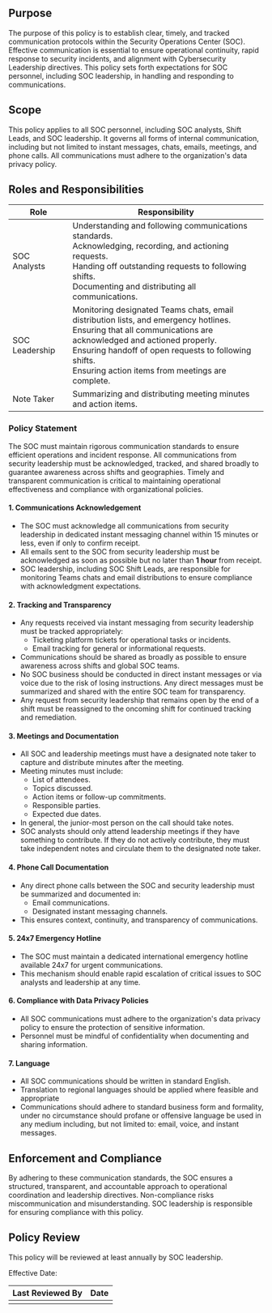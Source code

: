 ## Purpose
The purpose of this policy is to establish clear, timely, and tracked communication protocols within the Security Operations Center (SOC). Effective communication is essential to ensure operational continuity, rapid response to security incidents, and alignment with Cybersecurity Leadership directives. This policy sets forth expectations for SOC personnel, including SOC leadership, in handling and responding to communications.

## Scope

This policy applies to all SOC personnel, including SOC analysts, Shift Leads, and SOC leadership. It governs all forms of internal communication, including but not limited to instant messages, chats, emails, meetings, and phone calls. All communications must adhere to the organization's data privacy policy.
## Roles and Responsibilities

| Role           | Responsibility                                                                                                                                                                                                                                                                   |
| -------------- | -------------------------------------------------------------------------------------------------------------------------------------------------------------------------------------------------------------------------------------------------------------------------------- |
| SOC Analysts   | Understanding and following communications standards.<br>Acknowledging, recording, and actioning requests.<br>Handing off outstanding requests to following shifts.<br>Documenting and distributing all communications.                                                          |
| SOC Leadership | Monitoring designated Teams chats, email distribution lists, and emergency hotlines.<br>Ensuring that all communications are acknowledged and actioned properly.<br>Ensuring handoff of open requests to following shifts. <br>Ensuring action items from meetings are complete. |
| Note Taker     | Summarizing and distributing meeting minutes and action items.                                                                                                                                                                                                                   |

### Policy Statement

The SOC must maintain rigorous communication standards to ensure efficient operations and incident response. All communications from security leadership must be acknowledged, tracked, and shared broadly to guarantee awareness across shifts and geographies. Timely and transparent communication is critical to maintaining operational effectiveness and compliance with organizational policies.

#### 1. Communications Acknowledgement

- The SOC must acknowledge all communications from security leadership in dedicated instant messaging channel within 15 minutes or less, even if only to confirm receipt.
- All emails sent to the SOC from security leadership must be acknowledged as soon as possible but no later than **1 hour** from receipt.
- SOC leadership, including SOC Shift Leads, are responsible for monitoring Teams chats and email distributions to ensure compliance with acknowledgment expectations.

#### 2. Tracking and Transparency

- Any requests received via instant messaging from security leadership must be tracked appropriately:
    - Ticketing platform tickets for operational tasks or incidents.
    - Email tracking for general or informational requests.
- Communications should be shared as broadly as possible to ensure awareness across shifts and global SOC teams.
- No SOC business should be conducted in direct instant messages or via voice due to the risk of losing instructions. Any direct messages must be summarized and shared with the entire SOC team for transparency.
- Any request from security leadership that remains open by the end of a shift must be reassigned to the oncoming shift for continued tracking and remediation.

#### 3. Meetings and Documentation

- All SOC and leadership meetings must have a designated note taker to capture and distribute minutes after the meeting.
- Meeting minutes must include:
    - List of attendees.
    - Topics discussed.
    - Action items or follow-up commitments.
    - Responsible parties.
    - Expected due dates.
- In general, the junior-most person on the call should take notes.
- SOC analysts should only attend leadership meetings if they have something to contribute. If they do not actively contribute, they must take independent notes and circulate them to the designated note taker.

#### 4. Phone Call Documentation

- Any direct phone calls between the SOC and security leadership must be summarized and documented in:
    - Email communications.
    - Designated instant messaging channels.
- This ensures context, continuity, and transparency of communications.

#### 5. 24x7 Emergency Hotline

- The SOC must maintain a dedicated international emergency hotline available 24x7 for urgent communications.
- This mechanism should enable rapid escalation of critical issues to SOC analysts and leadership at any time.

#### 6. Compliance with Data Privacy Policies

- All SOC communications must adhere to the organization's data privacy policy to ensure the protection of sensitive information.
- Personnel must be mindful of confidentiality when documenting and sharing information.

#### 7. Language

- All SOC communications should be written in standard English.
- Translation to regional languages should be applied where feasible and appropriate
- Communications should adhere to standard business form and formality, under no circumstance should profane or offensive language be used in any medium including, but not limited to: email, voice, and instant messages.

## Enforcement and Compliance
By adhering to these communication standards, the SOC ensures a structured, transparent, and accountable approach to operational coordination and leadership directives. Non-compliance risks miscommunication and misunderstanding. SOC leadership is responsible for ensuring compliance with this policy.

## Policy Review
This policy will be reviewed at least annually by SOC leadership.

Effective Date:

|Last Reviewed By     | Date    |
| --- | --- |
|     |     |
